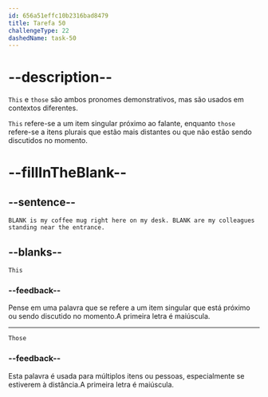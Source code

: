 ```yaml
---
id: 656a51effc10b2316bad8479
title: Tarefa 50
challengeType: 22
dashedName: task-50
---
```


# --description--

`This` e `those` são ambos pronomes demonstrativos, mas são usados em contextos diferentes.

`This` refere-se a um item singular próximo ao falante, enquanto `those` refere-se a itens plurais que estão mais distantes ou que não estão sendo discutidos no momento.

# --fillInTheBlank--

## --sentence--

`BLANK is my coffee mug right here on my desk. BLANK are my colleagues standing near the entrance.`

## --blanks--

`This`

### --feedback--

Pense em uma palavra que se refere a um item singular que está próximo ou sendo discutido no momento.A primeira letra é maiúscula.

---

`Those`

### --feedback--

Esta palavra é usada para múltiplos itens ou pessoas, especialmente se estiverem à distância.A primeira letra é maiúscula.
